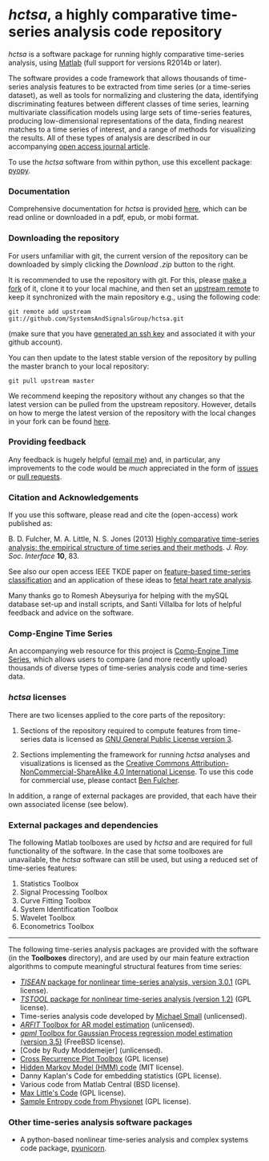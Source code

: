 # *hctsa*, a highly comparative time-series analysis code repository

*hctsa* is a software package for running highly comparative time-series analysis, using [Matlab](www.mathworks.com/products/matlab/) (full support for versions R2014b or later).

The software provides a code framework that allows thousands of time-series analysis features to be extracted from time series (or a time-series dataset), as well as tools for normalizing and clustering the data, identifying discriminating features between different classes of time series, learning multivariate classification models using large sets of time-series features, producing low-dimensional representations of the data, finding nearest matches to a time series of interest, and a range of methods for visualizing the results.
All of these types of analysis are described in our accompanying [open access journal article](http://rsif.royalsocietypublishing.org/content/10/83/20130048.full).

To use the *hctsa* software from within python, use this excellent package: [pyopy](https://github.com/strawlab/pyopy).

### Documentation

Comprehensive documentation for *hctsa* is provided [here](https://www.gitbook.com/book/benfulcher/highly-comparative-time-series-analysis-manual/details), which can be read online or downloaded in a pdf, epub, or mobi format.

### Downloading the repository

For users unfamiliar with git, the current version of the repository can be downloaded by simply clicking the *Download .zip* button to the right.

It is recommended to use the repository with git. For this, please [make a fork](https://help.github.com/articles/fork-a-repo/) of it, clone it to your local machine, and then set an [upstream remote](https://help.github.com/articles/fork-a-repo/#step-3-configure-git-to-sync-your-fork-with-the-original-spoon-knife-repository) to keep it synchronized with the main repository e.g., using the following code:
```
git remote add upstream git://github.com/SystemsAndSignalsGroup/hctsa.git
```
(make sure that you have [generated an ssh key](https://help.github.com/articles/generating-ssh-keys/) and associated it with your github account).

You can then update to the latest stable version of the repository by pulling the master branch to your local repository:
```
git pull upstream master
```

We recommend keeping the repository without any changes so that the latest version can be pulled from the upstream repository.
However, details on how to merge the latest version of the repository with the local changes in your fork can be found [here](https://help.github.com/articles/syncing-a-fork/).

### Providing feedback

Any feedback is hugely helpful ([email me](mailto:ben.d.fulcher@gmail.com)) and, in particular, any improvements to the code would be _much_ appreciated in the form of [issues](https://github.com/SystemsAndSignalsGroup/hctsa/issues) or [pull requests](https://help.github.com/articles/using-pull-requests/).

### Citation and Acknowledgements

If you use this software, please read and cite the (open-access) work published as:

B. D. Fulcher, M. A. Little, N. S. Jones (2013) [Highly comparative time-series analysis: the empirical structure of time series and their methods](http://rsif.royalsocietypublishing.org/content/10/83/20130048.full). *J. Roy. Soc. Interface* **10**, 83.

See also our open access IEEE TKDE paper on [feature-based time-series classification](http://ieeexplore.ieee.org/lpdocs/epic03/wrapper.htm?arnumber=6786425) and an application of these ideas to [fetal heart rate analysis](http://ieeexplore.ieee.org/xpls/abs_all.jsp?arnumber=6346629).

Many thanks go to Romesh Abeysuriya for helping with the mySQL database set-up and install scripts, and Santi Villalba for lots of helpful feedback and advice on the software.

### Comp-Engine Time Series

An accompanying web resource for this project is [Comp-Engine Time Series](www.comp-engine.org/timeseries), which allows users to compare (and more recently upload) thousands of diverse types of time-series analysis code and time-series data.

### *hctsa* licenses

There are two licenses applied to the core parts of the repository:

1. Sections of the repository required to compute features from time-series data is licensed as [GNU General Public License version 3](http://www.gnu.org/licenses/gpl-3.0.en.html).

2. Sections implementing the framework for running *hctsa* analyses and visualizations is licensed as the [Creative Commons Attribution-NonCommercial-ShareAlike 4.0 International License](http://creativecommons.org/licenses/by-nc-sa/4.0/).
To use this code for commercial use, please contact [Ben Fulcher](ben.d.fulcher@gmail.com).

In addition, a range of external packages are provided, that each have their own associated license (see below).

### External packages and dependencies

The following Matlab toolboxes are used by *hctsa* and are required for full functionality of the software.
In the case that some toolboxes are unavailable, the *hctsa* software can still be used, but using a reduced set of time-series features:

1. Statistics Toolbox
2. Signal Processing Toolbox
3. Curve Fitting Toolbox
4. System Identification Toolbox
5. Wavelet Toolbox
6. Econometrics Toolbox

---

The following time-series analysis packages are provided with the software (in the **Toolboxes** directory), and are used by our main feature extraction algorithms to compute meaningful structural features from time series:

* [*TISEAN* package for nonlinear time-series analysis, version 3.0.1](http://www.mpipks-dresden.mpg.de/~tisean/Tisean_3.0.1/index.html) (GPL license).
* [*TSTOOL* package for nonlinear time-series analysis (version 1.2)](http://www.dpi.physik.uni-goettingen.de/tstool/) (GPL license).
* Time-series analysis code developed by [Michael Small](http://staffhome.ecm.uwa.edu.au/~00027830/code.html) (unlicensed).
* [*ARFIT* Toolbox for AR model estimation](http://climate-dynamics.org/software/#arfit) (unlicensed).
* [*gpml* Toolbox for Gaussian Process regression model estimation (version 3.5)](http://www.gaussianprocess.org/gpml/code/matlab/doc/) (FreeBSD license).
* [Code by Rudy Moddemeijer] (unlicensed).
* [Cross Recurrence Plot Toolbox](http://tocsy.pik-potsdam.de/CRPtoolbox/) (GPL license)
* [Hidden Markov Model (HMM) code](http://mlg.eng.cam.ac.uk/zoubin/software.html) (MIT license).
* Danny Kaplan's Code for embedding statistics (GPL license).
* Various code from Matlab Central (BSD license).
* [Max Little's Code](http://www.maxlittle.net/software/index.php) (GPL license).
* [Sample Entropy code from Physionet](http://www.physionet.org/faq.shtml#license) (GPL license).

### Other time-series analysis software packages

* A python-based nonlinear time-series analysis and complex systems code package, [pyunicorn](http://scitation.aip.org/content/aip/journal/chaos/25/11/10.1063/1.4934554).
